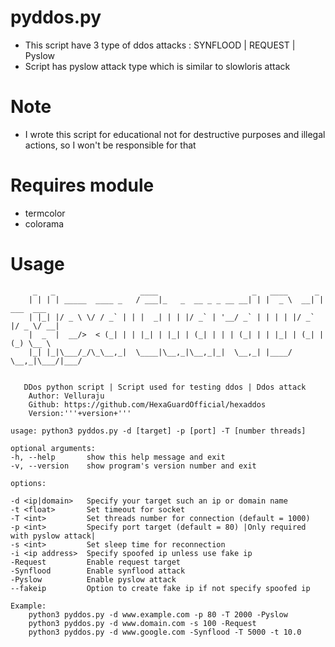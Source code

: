 # pyddos.py

* This script have 3 type of ddos attacks : SYNFLOOD | REQUEST | Pyslow
* Script has pyslow attack type which is similar to slowloris attack

# Note
* I wrote this script for educational not for destructive purposes and illegal actions, so I won't be responsible for that  


# Requires module
* termcolor
* colorama



# Usage
       
         _   _                   ____                     _   ____      _           
        | | | | _____  ____ _   / ___|_   _  __ _ _ __ __| | |  _ \  __| | ___  ___ 
        | |_| |/ _ \ \/ / _` | | |  _| | | |/ _` | '__/ _` | | | | |/ _` |/ _ \/ __|
        |  _  |  __/>  < (_| | | |_| | |_| | (_| | | | (_| | | |_| | (_| | (_) \__ \
        |_| |_|\___/_/\_\__,_|  \____|\__,_|\__,_|_|  \__,_| |____/ \__,_|\___/|___/
                                                                                    
                                                               
       DDos python script | Script used for testing ddos | Ddos attack     
        Author: Velluraju                                                
        Github: https://github.com/HexaGuardOfficial/hexaddos                             
        Version:'''+version+''' 

    usage: python3 pyddos.py -d [target] -p [port] -T [number threads]

    optional arguments:
    -h, --help       show this help message and exit
    -v, --version    show program's version number and exit

    options:

    -d <ip|domain>   Specify your target such an ip or domain name
    -t <float>       Set timeout for socket
    -T <int>         Set threads number for connection (default = 1000)
    -p <int>         Specify port target (default = 80) |Only required with pyslow attack|
    -s <int>         Set sleep time for reconnection
    -i <ip address>  Specify spoofed ip unless use fake ip
    -Request         Enable request target
    -Synflood        Enable synflood attack
    -Pyslow          Enable pyslow attack
    --fakeip         Option to create fake ip if not specify spoofed ip

    Example:
        python3 pyddos.py -d www.example.com -p 80 -T 2000 -Pyslow
        python3 pyddos.py -d www.domain.com -s 100 -Request
        python3 pyddos.py -d www.google.com -Synflood -T 5000 -t 10.0
